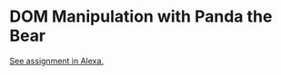 # DOM Manipulation with Panda the Bear
[See assignment in Alexa.](https://alexa.bitmaker.co/cohorts/67/assignments/2051/latest)
